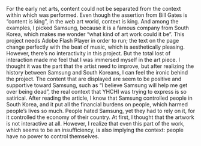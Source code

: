 For the early net arts, content could not be separated from the context within which was performed. Even though the assertion from Bill Gates is “content is king”, in the web art world, context is king.  And among the examples, I picked Samsung, because it is a famous company from South Korea, which makes me wonder “what kind of art work could it be”. This project needs Adobe Flash Player in order to run; the text on the page change perfectly with the beat of music, which is aesthetically pleasing. However, there’s no interactivity in this project. But the total lost of interaction made me feel that I was immersed myself in the art piece. I thought it was the part that the artist need to improve, but after realizing the history between Samsung and South Koreans, I can feel the ironic behind the project. The content that are displayed are seem to be positive and supportive toward Samsung, such as “I believe Samsung will help me get over being dead”, the real context that YHCHI was trying to express is so satirical. After reading the article, I know that Samsung controlled people in South Korea, and it put all the financial burdens on people, which harmed people’s lives so much. People hated Samsung, yet they had to rely on it, for it controlled the economy of their country. At first, I thought that the artwork is not interactive at all. However, I realize that even this part of the work, which seems to be an insufficiency, is also implying the context: people have no power to control themselves. 
